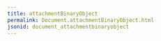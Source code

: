 ```yaml
---
title: attachmentBinaryObject
permalink: Document.attachmentBinaryObject.html
jsonid: document_attachmentbinaryobject
---
```

